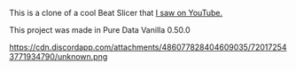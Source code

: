 This is a clone of a cool Beat Slicer that [I saw on YouTube.](https://www.youtube.com/watch?v=wHlGwO8TZRA)

This project was made in Pure Data Vanilla 0.50.0

https://cdn.discordapp.com/attachments/486077828404609035/720172543771934790/unknown.png
